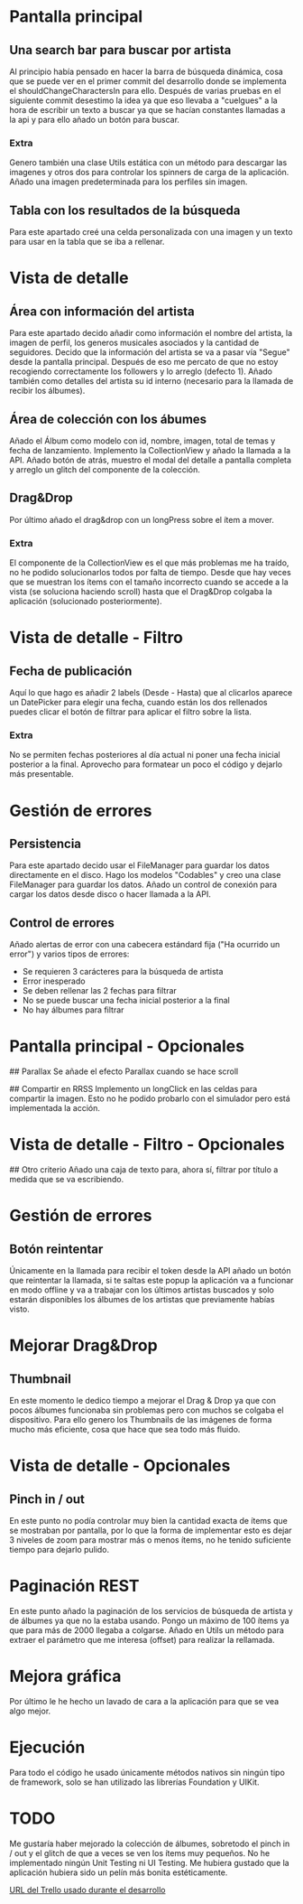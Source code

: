 # Pantalla principal
## Una search bar para buscar por artista
Al principio había pensado en hacer la barra de búsqueda dinámica, cosa que se puede ver en el primer commit del desarrollo donde se implementa el shouldChangeCharactersIn para ello.
Después de varias pruebas en el siguiente commit desestimo la idea ya que eso llevaba a "cuelgues" a la hora de escribir un texto a buscar ya que se hacían constantes llamadas a la api y para ello añado un botón para buscar.

### Extra
Genero también una clase Utils estática con un método para descargar las imagenes y otros dos para controlar los spinners de carga de la aplicación.
Añado una imagen predeterminada para los perfiles sin imagen.

## Tabla con los resultados de la búsqueda
Para este apartado creé una celda personalizada con una imagen y un texto para usar en la tabla que se iba a rellenar.

# Vista de detalle
## Área con información del artista
Para este apartado decido añadir como información el nombre del artista, la imagen de perfil, los generos musicales asociados y la cantidad de seguidores. 
Decido que la información del artista se va a pasar vía "Segue" desde la pantalla principal.
Después de eso me percato de que no estoy recogiendo correctamente los followers y lo arreglo (defecto 1).
Añado también como detalles del artista su id interno (necesario para la llamada de recibir los álbumes).

## Área de colección con los ábumes
Añado el Álbum como modelo con id, nombre, imagen, total de temas y fecha de lanzamiento.
Implemento la CollectionView y añado la llamada a la API.
Añado botón de atrás, muestro el modal del detalle a pantalla completa y arreglo un glitch del componente de la colección.

## Drag&Drop
Por último añado el drag&drop con un longPress sobre el ítem a mover.

### Extra
El componente de la CollectionView es el que más problemas me ha traído, no he podido solucionarlos todos por falta de tiempo. Desde que hay veces que se muestran los ítems con el tamaño incorrecto cuando se accede a la vista (se soluciona haciendo scroll) hasta que el Drag&Drop colgaba la aplicación (solucionado posteriormente).

# Vista de detalle - Filtro
## Fecha de publicación
Aquí lo que hago es añadir 2 labels (Desde - Hasta) que al clicarlos aparece un DatePicker para elegir una fecha, cuando están los dos rellenados puedes clicar el botón de filtrar para aplicar el filtro sobre la lista.

### Extra
No se permiten fechas posteriores al día actual ni poner una fecha inicial posterior a la final.
Aprovecho para formatear un poco el código y dejarlo más presentable.

# Gestión de errores
## Persistencia
Para este apartado decido usar el FileManager para guardar los datos directamente en el disco.
Hago los modelos "Codables" y creo una clase FileManager para guardar los datos.
Añado un control de conexión para cargar los datos desde disco o hacer llamada a la API.

## Control de errores
Añado alertas de error con una cabecera estándard fija ("Ha ocurrido un error") y varios tipos de errores:
- Se requieren 3 carácteres para la búsqueda de artista
- Error inesperado
- Se deben rellenar las 2 fechas para filtrar
- No se puede buscar una fecha inicial posterior a la final
- No hay álbumes para filtrar

# Pantalla principal - Opcionales
## Parallax
Se añade el efecto Parallax cuando se hace scroll

## Compartir en RRSS
Implemento un longClick en las celdas para compartir la imagen. Esto no he podido probarlo con el simulador pero está implementada la acción.

# Vista de detalle - Filtro - Opcionales
## Otro criterio
Añado una caja de texto para, ahora sí, filtrar por título a medida que se va escribiendo.

# Gestión de errores
## Botón reintentar
Únicamente en la llamada para recibir el token desde la API añado un botón que reintentar la llamada, si te saltas este popup la aplicación va a funcionar en modo offline y va a trabajar con los últimos artistas buscados y solo estarán disponibles los álbumes de los artistas que previamente habías visto.

# Mejorar Drag&Drop
## Thumbnail
En este momento le dedico tiempo a mejorar el Drag & Drop ya que con pocos álbumes funcionaba sin problemas pero con muchos se colgaba el dispositivo. Para ello genero los Thumbnails de las imágenes de forma mucho más eficiente, cosa que hace que sea todo más fluido.

# Vista de detalle - Opcionales
## Pinch in / out
En este punto no podía controlar muy bien la cantidad exacta de ítems que se mostraban por pantalla, por lo que la forma de implementar esto es dejar 3 niveles de zoom para mostrar más o menos ítems, no he tenido suficiente tiempo para dejarlo pulido.

# Paginación REST
En este punto añado la paginación de los servicios de búsqueda de artista y de álbumes ya que no la estaba usando.
Pongo un máximo de 100 ítems ya que para más de 2000 llegaba a colgarse.
Añado en Utils un método para extraer el parámetro que me interesa (offset) para realizar la rellamada.

# Mejora gráfica
Por último le he hecho un lavado de cara a la aplicación para que se vea algo mejor.

# Ejecución
Para todo el código he usado únicamente métodos nativos sin ningún tipo de framework, solo se han utilizado las librerías Foundation y UIKit.

# TODO
Me gustaría haber mejorado la colección de álbumes, sobretodo el pinch in / out y el glitch de que a veces se ven los ítems muy pequeños.
No he implementado ningún Unit Testing ni UI Testing.
Me hubiera gustado que la aplicación hubiera sido un pelín más bonita estéticamente.


[URL del Trello usado durante el desarrollo](https://trello.com/b/FuKOpKsz)